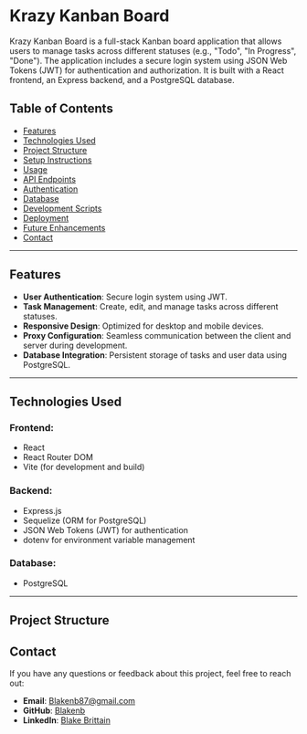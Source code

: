 # Krazy Kanban Board

Krazy Kanban Board is a full-stack Kanban board application that allows users to manage tasks across different statuses (e.g., "Todo", "In Progress", "Done"). The application includes a secure login system using JSON Web Tokens (JWT) for authentication and authorization. It is built with a React frontend, an Express backend, and a PostgreSQL database.

## Table of Contents

- [Features](#features)
- [Technologies Used](#technologies-used)
- [Project Structure](#project-structure)
- [Setup Instructions](#setup-instructions)
- [Usage](#usage)
- [API Endpoints](#api-endpoints)
- [Authentication](#authentication)
- [Database](#database)
- [Development Scripts](#development-scripts)
- [Deployment](#deployment)
- [Future Enhancements](#future-enhancements)
- [Contact](#contact)

---

## Features

- **User Authentication**: Secure login system using JWT.
- **Task Management**: Create, edit, and manage tasks across different statuses.
- **Responsive Design**: Optimized for desktop and mobile devices.
- **Proxy Configuration**: Seamless communication between the client and server during development.
- **Database Integration**: Persistent storage of tasks and user data using PostgreSQL.

---

## Technologies Used

### Frontend:

- React
- React Router DOM
- Vite (for development and build)

### Backend:

- Express.js
- Sequelize (ORM for PostgreSQL)
- JSON Web Tokens (JWT) for authentication
- dotenv for environment variable management

### Database:

- PostgreSQL

---

## Project Structure

## Contact

If you have any questions or feedback about this project, feel free to reach out:

- **Email**: [Blakenb87@gmail.com](mailto:Blakenb87@gmail.com)
- **GitHub**: [Blakenb](https://github.com/Blakenb)
- **LinkedIn**: [Blake Brittain](https://www.linkedin.com/in/blake-brittain-15329934b/)
